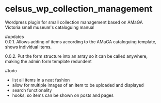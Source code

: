 # celsus_wp_collection_management
Wordpress plugin for small collection management based on AMaGA Victoria small museum's cataloguing manual

#updates  
0.0.1. 
Allows adding of items according to the AMaGA cataloguing template, shows individual items. 

0.0.2. 
Put the form structure into an array so it can be called anywhere, making the admin form template redundent 




#todo
- list all items in a neat fashion
- allow for multiple images of an item to be uploaded and displayed
- search functionality
- hooks, so items can be shown on posts and pages
